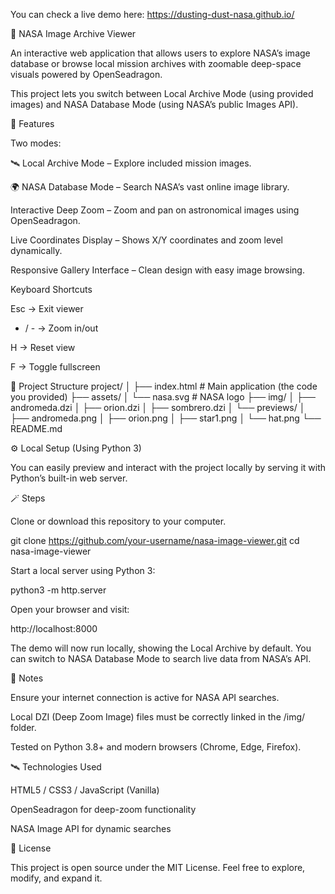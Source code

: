  You can check a live demo here: https://dusting-dust-nasa.github.io/

🌌 NASA Image Archive Viewer

An interactive web application that allows users to explore NASA’s image database or browse local mission archives with zoomable deep-space visuals powered by OpenSeadragon.

This project lets you switch between Local Archive Mode (using provided images) and NASA Database Mode (using NASA’s public Images API).

🚀 Features

Two modes:

🛰️ Local Archive Mode – Explore included mission images.

🌍 NASA Database Mode – Search NASA’s vast online image library.

Interactive Deep Zoom – Zoom and pan on astronomical images using OpenSeadragon.

Live Coordinates Display – Shows X/Y coordinates and zoom level dynamically.

Responsive Gallery Interface – Clean design with easy image browsing.

Keyboard Shortcuts

Esc → Exit viewer

+ / - → Zoom in/out

H → Reset view

F → Toggle fullscreen

🧰 Project Structure
project/
│
├── index.html            # Main application (the code you provided)
├── assets/
│   └── nasa.svg          # NASA logo
├── img/
│   ├── andromeda.dzi
│   ├── orion.dzi
│   ├── sombrero.dzi
│   └── previews/
│       ├── andromeda.png
│       ├── orion.png
│       ├── star1.png
│       └── hat.png
└── README.md

⚙️ Local Setup (Using Python 3)

You can easily preview and interact with the project locally by serving it with Python’s built-in web server.

🪄 Steps

Clone or download this repository to your computer.

git clone https://github.com/your-username/nasa-image-viewer.git
cd nasa-image-viewer


Start a local server using Python 3:

python3 -m http.server


Open your browser and visit:

http://localhost:8000


The demo will now run locally, showing the Local Archive by default.
You can switch to NASA Database Mode to search live data from NASA’s API.

🌠 Notes

Ensure your internet connection is active for NASA API searches.

Local DZI (Deep Zoom Image) files must be correctly linked in the /img/ folder.

Tested on Python 3.8+ and modern browsers (Chrome, Edge, Firefox).

🛰️ Technologies Used

HTML5 / CSS3 / JavaScript (Vanilla)

OpenSeadragon
 for deep-zoom functionality

NASA Image API
 for dynamic searches

📜 License

This project is open source under the MIT License.
Feel free to explore, modify, and expand it.
